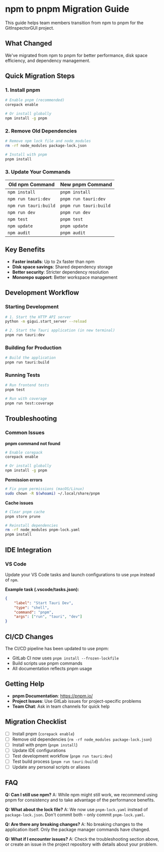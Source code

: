 # npm to pnpm Migration Guide

This guide helps team members transition from npm to pnpm for the GitInspectorGUI project.

## What Changed

We've migrated from npm to pnpm for better performance, disk space efficiency, and dependency management.

## Quick Migration Steps

### 1. Install pnpm

```bash
# Enable pnpm (recommended)
corepack enable

# Or install globally
npm install -g pnpm
```

### 2. Remove Old Dependencies

```bash
# Remove npm lock file and node_modules
rm -rf node_modules package-lock.json

# Install with pnpm
pnpm install
```

### 3. Update Your Commands

| Old npm Command | New pnpm Command |
|----------------|------------------|
| `npm install` | `pnpm install` |
| `npm run tauri:dev` | `pnpm run tauri:dev` |
| `npm run tauri:build` | `pnpm run tauri:build` |
| `npm run dev` | `pnpm run dev` |
| `npm test` | `pnpm test` |
| `npm update` | `pnpm update` |
| `npm audit` | `pnpm audit` |

## Key Benefits

- **Faster installs**: Up to 2x faster than npm
- **Disk space savings**: Shared dependency storage
- **Better security**: Stricter dependency resolution
- **Monorepo support**: Better workspace management

## Development Workflow

### Starting Development

```bash
# 1. Start the HTTP API server
python -m gigui.start_server --reload

# 2. Start the Tauri application (in new terminal)
pnpm run tauri:dev
```

### Building for Production

```bash
# Build the application
pnpm run tauri:build
```

### Running Tests

```bash
# Run frontend tests
pnpm test

# Run with coverage
pnpm run test:coverage
```

## Troubleshooting

### Common Issues

**pnpm command not found**
```bash
# Enable corepack
corepack enable

# Or install globally
npm install -g pnpm
```

**Permission errors**
```bash
# Fix pnpm permissions (macOS/Linux)
sudo chown -R $(whoami) ~/.local/share/pnpm
```

**Cache issues**
```bash
# Clear pnpm cache
pnpm store prune

# Reinstall dependencies
rm -rf node_modules pnpm-lock.yaml
pnpm install
```

## IDE Integration

### VS Code

Update your VS Code tasks and launch configurations to use `pnpm` instead of `npm`.

**Example task (.vscode/tasks.json):**
```json
{
    "label": "Start Tauri Dev",
    "type": "shell",
    "command": "pnpm",
    "args": ["run", "tauri", "dev"]
}
```

## CI/CD Changes

The CI/CD pipeline has been updated to use pnpm:
- GitLab CI now uses `pnpm install --frozen-lockfile`
- Build scripts use pnpm commands
- All documentation reflects pnpm usage

## Getting Help

- **pnpm Documentation**: https://pnpm.io/
- **Project Issues**: Use GitLab issues for project-specific problems
- **Team Chat**: Ask in team channels for quick help

## Migration Checklist

- [ ] Install pnpm (`corepack enable`)
- [ ] Remove old dependencies (`rm -rf node_modules package-lock.json`)
- [ ] Install with pnpm (`pnpm install`)
- [ ] Update IDE configurations
- [ ] Test development workflow (`pnpm run tauri:dev`)
- [ ] Test build process (`pnpm run tauri:build`)
- [ ] Update any personal scripts or aliases

## FAQ

**Q: Can I still use npm?**
A: While npm might still work, we recommend using pnpm for consistency and to take advantage of the performance benefits.

**Q: What about the lock file?**
A: We now use `pnpm-lock.yaml` instead of `package-lock.json`. Don't commit both - only commit `pnpm-lock.yaml`.

**Q: Are there any breaking changes?**
A: No breaking changes to the application itself. Only the package manager commands have changed.

**Q: What if I encounter issues?**
A: Check the troubleshooting section above, or create an issue in the project repository with details about your problem.